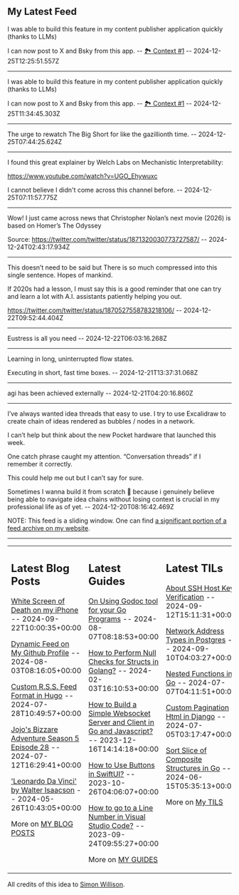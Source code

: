 ## My Latest Feed

<!-- feed starts -->
I was able to build this feature in my content publisher application quickly (thanks to LLMs)

I can now post to X and Bsky from this app. -- [🏞️ Context #1](https://cpx.tnvmadhav.me/content/image/content-images/image_zlcLKzK.png) -- 2024-12-25T12:25:51.557Z

---

I was able to build this feature in my content publisher application quickly (thanks to LLMs)

I can now post to X and Bsky from this app. -- [🏞️ Context #1](https://cpx.tnvmadhav.me/content/image/content-images/image_DgCxiaK.png) -- 2024-12-25T11:34:45.303Z

---

The urge to rewatch The Big Short for like the gazillionth time.  -- 2024-12-25T07:44:25.624Z

---

I found this great explainer by Welch Labs on Mechanistic Interpretability:


https://www.youtube.com/watch?v=UGO_Ehywuxc


I cannot believe I didn't come across this channel before.  -- 2024-12-25T07:11:57.775Z

---

Wow! I just came across news that Christopher Nolan’s next movie (2026) is based on Homer’s The Odyssey


Source: https://twitter.com/twitter/status/1871320030773727587/  -- 2024-12-24T02:43:17.934Z

---

This doesn’t need to be said but There is so much compressed into this single sentence. Hopes of mankind. 

If 2020s had a lesson, I must say this is a good reminder that one can try and learn a lot with A.I. assistants patiently helping you out. 

https://twitter.com/twitter/status/1870527558783218106/  -- 2024-12-22T09:52:44.404Z

---

Eustress is all you need  -- 2024-12-22T06:03:16.268Z

---

Learning in long, uninterrupted flow states.

Executing in short, fast time boxes.   -- 2024-12-21T13:37:31.068Z

---

agi has been achieved externally  -- 2024-12-21T04:20:16.860Z

---

I’ve always wanted idea threads that easy to use. I try to use Excalidraw to create chain of ideas rendered as bubbles / nodes in a network.

I can’t help but think about the new Pocket hardware that launched this week. 

One catch phrase caught my attention. “Conversation threads” if I remember it correctly.

This could help me out but I can’t say for sure. 

Sometimes I wanna build it from scratch 🥹 because i genuinely believe being able to navigate idea chains without losing context is crucial in my professional life as of yet.  -- 2024-12-20T08:16:42.469Z
<!-- feed ends -->

NOTE: This feed is a sliding window. One can find [a significant portion of a feed archive on my website](https://tnvmadhav.me/feed/).

---


<table><tr><td valign="top" width="33%">

## Latest Blog Posts

<!-- blog starts -->
[White Screen of Death on my iPhone](https://tnvmadhav.me/blog/white-screen-of-death-on-my-iphone/) -- 2024-09-22T10:00:35+00:00

[Dynamic Feed on My Github Profile](https://tnvmadhav.me/blog/dynamic-feed-on-my-github-profile/) -- 2024-08-03T08:16:05+00:00

[Custom R.S.S. Feed Format in Hugo](https://tnvmadhav.me/blog/custom-rss-feed-format-in-hugo/) -- 2024-07-28T10:49:57+00:00

[Jojo's Bizzare Adventure Season 5 Episode 28](https://tnvmadhav.me/blog/jojos-bizzare-adventure-season-5-episode-28/) -- 2024-07-12T16:29:41+00:00

['Leonardo Da Vinci' by Walter Isaacson](https://tnvmadhav.me/blog/leonardo-da-vinci-by-walter-isaacson/) -- 2024-05-26T10:43:05+00:00

More on [MY BLOG POSTS](https://tnvmadhav.me/blog/)
<!-- blog ends -->

</td><td valign="top" width="34%">

## Latest Guides

<!-- guide starts -->
[On Using Godoc tool for your Go Programs](https://tnvmadhav.me/guides/on-using-godoc-tool/) -- 2024-08-07T08:18:53+00:00

[How to Perform Null Checks for Structs in Golang?](https://tnvmadhav.me/guides/how-to-perform-null-checks-for-structs-in-golang/) -- 2024-02-03T16:10:53+00:00

[How to Build a Simple Websocket Server and Client in Go and Javascript?](https://tnvmadhav.me/guides/how-to-build-a-simple-websocket-server-and-client-in-go/) -- 2023-12-16T14:14:18+00:00

[How to Use Buttons in SwiftUI?](https://tnvmadhav.me/guides/how-to-use-buttons-in-swiftui/) -- 2023-10-26T04:06:07+00:00

[How to go to a Line Number in Visual Studio Code?](https://tnvmadhav.me/guides/how-to-go-to-line-in-visual-studio-code/) -- 2023-09-24T09:55:27+00:00

More on [MY GUIDES](https://tnvmadhav.me/guides/)
<!-- guide ends -->

</td><td valign="top" width="33%">

## Latest TILs

<!-- til starts -->
[About SSH Host Key Verification](https://tnvmadhav.me/til/ssh-host-key-verification/) -- 2024-09-12T15:11:31+00:00

[Network Address Types in Postgres](https://tnvmadhav.me/til/network-address-types-in-postgres/) -- 2024-09-10T04:03:27+00:00

[Nested Functions in Go](https://tnvmadhav.me/til/nested-functions-in-go/) -- 2024-07-07T04:11:51+00:00

[Custom Pagination Html in Django](https://tnvmadhav.me/til/custom-pagination-html-in-django/) -- 2024-07-05T03:17:47+00:00

[Sort Slice of Composite Structures in Go](https://tnvmadhav.me/til/sort-slice-of-composite-structures-in-go/) -- 2024-06-15T05:35:13+00:00

More on [My TILS](https://tnvmadhav.me/til/)
<!-- til ends -->

</td></tr></table>


All credits of this idea to [Simon Willison](https://github.com/simonw/simonw/).
